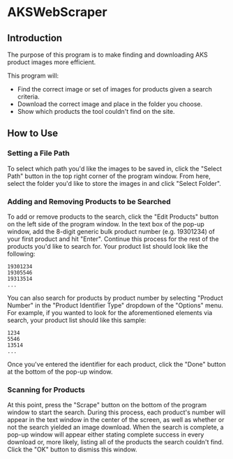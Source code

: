 # AKSWebScraper

## Introduction
The purpose of this program is to make finding and downloading AKS product images more 
efficient.

This program will:
- Find the correct image or set of images for products given a search criteria.
- Download the correct image and place in the folder you choose.
- Show which products the tool couldn't find on the site.

## How to Use

### Setting a File Path
To select which path you'd like the images to be saved in, click the "Select Path" button in the top right corner of the program window. From here, select the folder you'd like to store the images in and click "Select Folder".

### Adding and Removing Products to be Searched
To add or remove products to the search, click the "Edit Products" button on the left side of the program window. In the text box of the pop-up window, add the 8-digit generic bulk product number (e.g. 19301234) of your first product and hit "Enter". Continue this process for the rest of the products you'd like to search for. Your product list should look like the following:

```
19301234
19305546
19313514
...
```

You can also search for products by product number by selecting "Product Number" in the "Product Identifier Type" dropdown of the "Options" menu. For example, if you wanted to look for the aforementioned elements via search, your product list should like this sample:

```
1234
5546
13514
...
```

Once you've entered the identifier for each product, click the "Done" button at the bottom of the pop-up window.

### Scanning for Products
At this point, press the "Scrape" button on the bottom of the program window to start the search. During this process, each product's number will appear in the text window in the center of the screen, as well as whether or not the search yielded an image download. When the search is complete, a pop-up window will appear either stating complete success in every download or, more likely, listing all of the products the search couldn't find. Click the "OK" button to dismiss this window.
